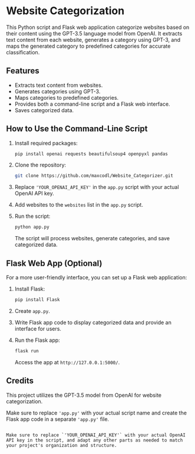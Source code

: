 
# Website Categorization

This Python script and Flask web application categorize websites based on their content using the GPT-3.5 language model from OpenAI. It extracts text content from each website, generates a category using GPT-3, and maps the generated category to predefined categories for accurate classification.

## Features

- Extracts text content from websites.
- Generates categories using GPT-3.
- Maps categories to predefined categories.
- Provides both a command-line script and a Flask web interface.
- Saves categorized data.

## How to Use the Command-Line Script

1. Install required packages:

   ```bash
   pip install openai requests beautifulsoup4 openpyxl pandas
   ```

2. Clone the repository:

   ```bash
   git clone https://github.com/maxcodl/Website_Categorizer.git
   ```

3. Replace `'YOUR_OPENAI_API_KEY'` in the `app.py` script with your actual OpenAI API key.

4. Add websites to the `websites` list in the `app.py` script.

5. Run the script:

   ```bash
   python app.py
   ```

   The script will process websites, generate categories, and save categorized data.

## Flask Web App (Optional)

For a more user-friendly interface, you can set up a Flask web application:

1. Install Flask:

   ```bash
   pip install Flask
   ```

2. Create `app.py`.

3. Write Flask app code to display categorized data and provide an interface for users.

4. Run the Flask app:

   ```bash
   flask run
   ```

   Access the app at `http://127.0.0.1:5000/`.

## Credits

This project utilizes the GPT-3.5 model from OpenAI for website categorization.

Make sure to replace `'app.py'` with your actual script name and create the Flask app code in a separate `'app.py'` file.
```

Make sure to replace `'YOUR_OPENAI_API_KEY'` with your actual OpenAI API key in the script, and adapt any other parts as needed to match your project's organization and structure.
